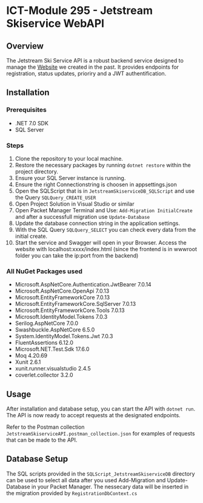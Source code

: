 # ICT-Module 295 - Jetstream Skiservice WebAPI

## Overview
The Jetstream Ski Service API is a robust backend service designed to manage the [Website](https://github.com/mahgoe/ICT_Modul294_Praxisarbeit) we created in the past. It provides endpoints for registration, status updates, prioriry and a JWT authentification.

## Installation

### Prerequisites
- .NET 7.0 SDK
- SQL Server

### Steps
1. Clone the repository to your local machine.
2. Restore the necessary packages by running `dotnet restore` within the project directory.
3. Ensure your SQL Server instance is running.
4. Ensure the right Connectionstring is choosen in appsettings.json
5. Open the SQLScript that is in `JetstreamSkiserviceDB_SQLScript` and use the Query `SQLQuery_CREATE_USER`
6. Open Project Solution in Visual Studio or similar
7. Open Packet Manager Terminal and Use: `Add-Migration InitialCreate` and after a successfull migration use `Update-Database`
9. Update the database connection string in the application settings.
10. With the SQL Query `SQLQuery_SELECT` you can check every data from the initial create.
11. Start the service and Swagger will open in your Browser. Access the website with localhost:xxxx/index.html (since the frontend is in wwwroot folder you can take the ip:port from the backend)

### All NuGet Packages used

- Microsoft.AspNetCore.Authentication.JwtBearer 7.0.14
- Microsoft.AspNetCore.OpenApi 7.0.13
- Microsoft.EntityFrameworkCore 7.0.13
- Microsoft.EntityFrameworkCore.SqlServer 7.0.13
- Microsoft.EntityFrameworkCore.Tools 7.0.13
- Microsoft.IdentityModel.Tokens 7.0.3
- Serilog.AspNetCore 7.0.0
- Swashbuckle.AspNetCore 6.5.0
- System.IdentityModel.Tokens.Jwt 7.0.3
- FluentAssertions 6.12.0
- Microsoft.NET.Test.Sdk 17.6.0
- Moq 4.20.69
- Xunit 2.6.1
- xunit.runner.visualstudio 2.4.5
- coverlet.collector 3.2.0

## Usage
After installation and database setup, you can start the API with `dotnet run`. The API is now ready to accept requests at the designated endpoints.

Refer to the Postman collection `JetstreamSkiserviceAPI.postman_collection.json` for examples of requests that can be made to the API.

## Database Setup
The SQL scripts provided in the `SQLScript_JetstreamSkiserviceDB` directory can be used to select all data after you used Add-Migration and Update-Database in your Packet Manager. The nessecary data will be inserted in the migration provided by `RegistrationDbContext.cs`


